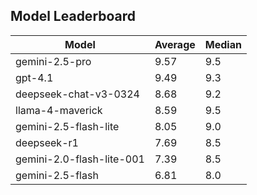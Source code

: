 ## Model Leaderboard

| Model                     | Average | Median |
| ------------------------- | ------- | ------ |
| gemini-2.5-pro            | 9.57    | 9.5    |
| gpt-4.1                   | 9.49    | 9.3    |
| deepseek-chat-v3-0324     | 8.68    | 9.2    |
| llama-4-maverick          | 8.59    | 9.5    |
| gemini-2.5-flash-lite     | 8.05    | 9.0    |
| deepseek-r1               | 7.69    | 8.5    |
| gemini-2.0-flash-lite-001 | 7.39    | 8.5    |
| gemini-2.5-flash          | 6.81    | 8.0    |
